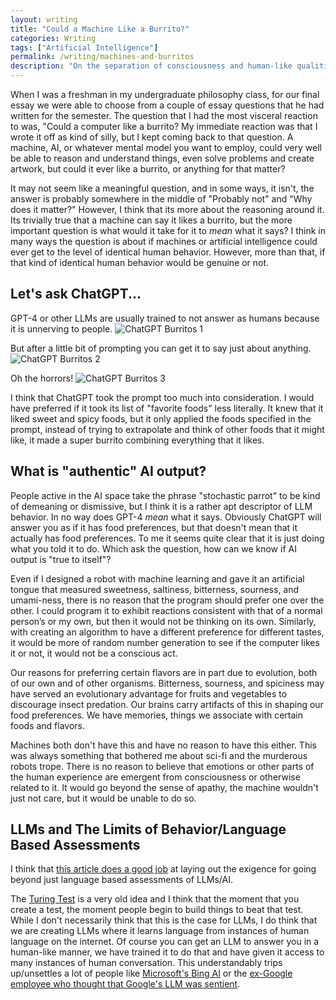 ```yaml
---
layout: writing
title: "Could a Machine Like a Burrito?"
categories: Writing
tags: ["Artificial Intelligence"]
permalink: /writing/machines-and-burritos
description: "On the separation of consciousness and human-like qualities."
---
```


When I was a freshman in my undergraduate philosophy class, for our final essay we were able to choose from a couple of essay questions that he had written for the semester. The question that I had the most visceral reaction to was, "Could a computer like a burrito? My immediate reaction was that I  wrote it off as kind of silly, but I kept coming back to that question. A machine, AI, or whatever mental model you want to employ, could very well be able to reason and understand things, even solve problems and create artwork, but could it ever like a burrito, or anything for that matter?

It may not seem like a meaningful question, and in some ways, it isn't, the answer is probably somewhere in the middle of "Probably not" and "Why does it matter?" However, I think that its more about the reasoning around it. Its trivially true that a machine can say it likes a burrito, but the more important question is what would it take for it to *mean* what it says? I think in many ways the question is about if machines or artificial intelligence could ever get to the level of identical human behavior. However, more than that, if that kind of identical human behavior would be genuine or not.

## Let's ask ChatGPT...
GPT-4 or other LLMs are usually trained to not answer as humans because it is unnerving to people.
![ChatGPT Burritos 1](https://res.cloudinary.com/dvqeiswvr/image/upload/v1684804641/chat-gpt-burritos-1.png)

But after a little bit of prompting you can get it to say just about anything.
![ChatGPT Burritos 2](https://res.cloudinary.com/dvqeiswvr/image/upload/v1684804724/chat-gpt-burritos-2.png)

Oh the horrors!
![ChatGPT Burritos 3](https://res.cloudinary.com/dvqeiswvr/image/upload/v1684804972/chat-gpt-burritos-3.png)

I think that ChatGPT took the prompt too much into consideration. I would have preferred if it took its list of "favorite foods" less literally. It knew that it liked sweet and spicy foods, but it only applied the foods specified in the prompt, instead of trying to extrapolate and think of other foods that it might like, it made a super burrito combining everything that it likes.

## What is "authentic" AI output?
People active in the AI space take the phrase "stochastic parrot" to be kind of demeaning or dismissive, but I think it is a rather apt descriptor of LLM behavior. In no way does GPT-4 *mean* what it says. Obviously ChatGPT will answer you as if it has food preferences, but that doesn't mean that it actually has food preferences. To me it seems quite clear that it is just doing what you told it to do. Which ask the question, how can we know if AI output is "true to itself"?

Even if I designed a robot with machine learning and gave it an artificial tongue that measured sweetness, saltiness, bitterness, sourness, and umami-ness, there is no reason that the program should prefer one over the other. I could program it to exhibit reactions consistent with that of a normal person’s or my own, but then it would not be thinking on its own. Similarly, with creating an algorithm to have a different preference for different tastes, it would be more of random number generation to see if the computer likes it or not, it would not be a conscious act.

Our reasons for preferring certain flavors are in part due to evolution, both of our own and of other organisms. Bitterness, sourness, and spiciness may have served an evolutionary advantage for fruits and vegetables to discourage insect predation. Our brains carry artifacts of this in shaping our food preferences. We have memories, things we associate with certain foods and flavors.

Machines both don't have this and have no reason to have this either. This was always something that bothered me about sci-fi and the murderous robots trope. There is no reason to believe that emotions or other parts of the human experience are emergent from consciousness or otherwise related to it. It would go beyond the sense of apathy, the machine wouldn't just not care, but it would be unable to do so.

## LLMs and The Limits of Behavior/Language Based Assessments
I think that [this article does a good job](https://aeon.co/essays/to-understand-ai-sentience-first-understand-it-in-animals) at laying out the exigence for going beyond just language based assessments of LLMs/AI. 

The [Turing Test](https://en.wikipedia.org/wiki/Turing_test) is a very old idea and I think that the moment that you create a test, the moment people begin to build things to beat that test. While I don't necessarily think that this is the case for LLMs, I do think that we are creating LLMs where it learns language from instances of human language on the internet. Of course you can get an LLM to answer you in a human-like manner, we have trained it to do that and have given it access to many instances of human conversation. This understandably trips up/unsettles a lot of people like [Microsoft's Bing AI](https://www.theverge.com/2023/2/15/23599072/microsoft-ai-bing-personality-conversations-spy-employees-webcams) or the [ex-Google employee who thought that Google's LLM was sentient](https://futurism.com/fired-google-engineer-ai-sentience).